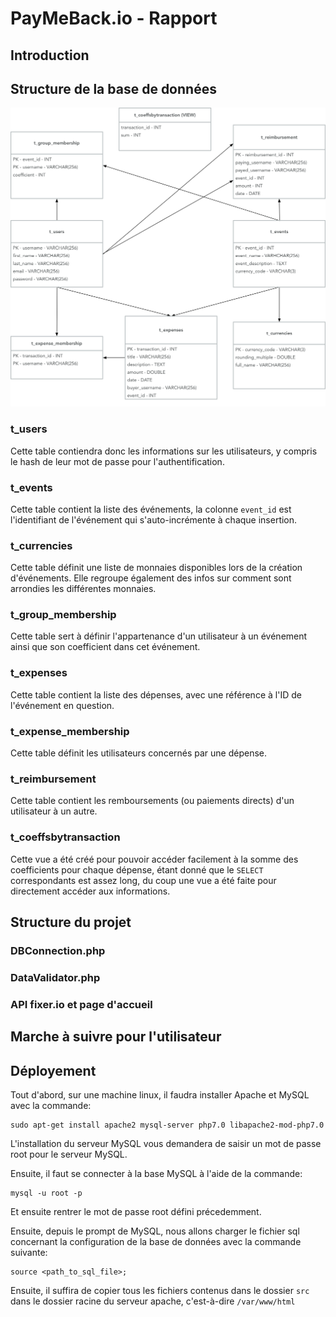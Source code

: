 # PayMeBack.io - Rapport

## Introduction

## Structure de la base de données

![Database schema](../db/database.png)

### t_users

Cette table contiendra donc les informations sur les utilisateurs, y compris le hash de leur mot de passe pour l'authentification.

### t_events

Cette table contient la liste des événements, la colonne `event_id` est l'identifiant de l'événement qui s'auto-incrémente à chaque insertion.

### t_currencies

Cette table définit une liste de monnaies disponibles lors de la création d'événements. Elle regroupe également des infos sur comment sont arrondies les différentes monnaies.

### t_group_membership

Cette table sert à définir l'appartenance d'un utilisateur à un événement ainsi que son coefficient dans cet événement.

### t_expenses

Cette table contient la liste des dépenses, avec une référence à l'ID de l'événement en question.

### t_expense_membership

Cette table définit les utilisateurs concernés par une dépense.

### t_reimbursement

Cette table contient les remboursements (ou paiements directs) d'un utilisateur à un autre.

### t_coeffsbytransaction

Cette vue a été créé pour pouvoir accéder facilement à la somme des coefficients pour chaque dépense, étant donné que le `SELECT` correspondants est assez long, du coup une vue a été faite pour directement accéder aux informations.

## Structure du projet

### DBConnection.php

### DataValidator.php

### API fixer.io et page d'accueil



## Marche à suivre pour l'utilisateur

## Déployement

Tout d'abord, sur une machine linux, il faudra installer Apache et MySQL avec la commande:

```
sudo apt-get install apache2 mysql-server php7.0 libapache2-mod-php7.0
```

L'installation du serveur MySQL vous demandera de saisir un mot de passe root pour le serveur MySQL.

Ensuite, il faut se connecter à la base MySQL à l'aide de la commande:

```
mysql -u root -p
```

Et ensuite rentrer le mot de passe root défini précedemment.

Ensuite, depuis le prompt de MySQL, nous allons charger le fichier sql concernant la configuration de la base de données avec la commande suivante:

```
source <path_to_sql_file>;
```

Ensuite, il suffira de copier tous les fichiers contenus dans le dossier `src` dans le dossier racine du serveur apache, c'est-à-dire `/var/www/html`